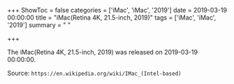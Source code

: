 +++
ShowToc = false
categories = ['iMac', 'iMac', '2019']
date = 2019-03-19 00:00:00
title = "iMac(Retina 4K, 21.5-inch, 2019)"
tags = ['iMac', 'iMac', '2019']
summary = " "

+++

The iMac(Retina 4K, 21.5-inch, 2019) was released on 2019-03-19 00:00:00.

Source: `https://en.wikipedia.org/wiki/IMac_(Intel-based)`


